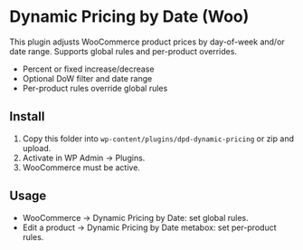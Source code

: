 # Dynamic Pricing by Date (Woo)

This plugin adjusts WooCommerce product prices by day-of-week and/or date range. Supports global rules and per-product overrides.

- Percent or fixed increase/decrease
- Optional DoW filter and date range
- Per-product rules override global rules

## Install

1. Copy this folder into `wp-content/plugins/dpd-dynamic-pricing` or zip and upload.
2. Activate in WP Admin → Plugins.
3. WooCommerce must be active.

## Usage

- WooCommerce → Dynamic Pricing by Date: set global rules.
- Edit a product → Dynamic Pricing by Date metabox: set per-product rules.


